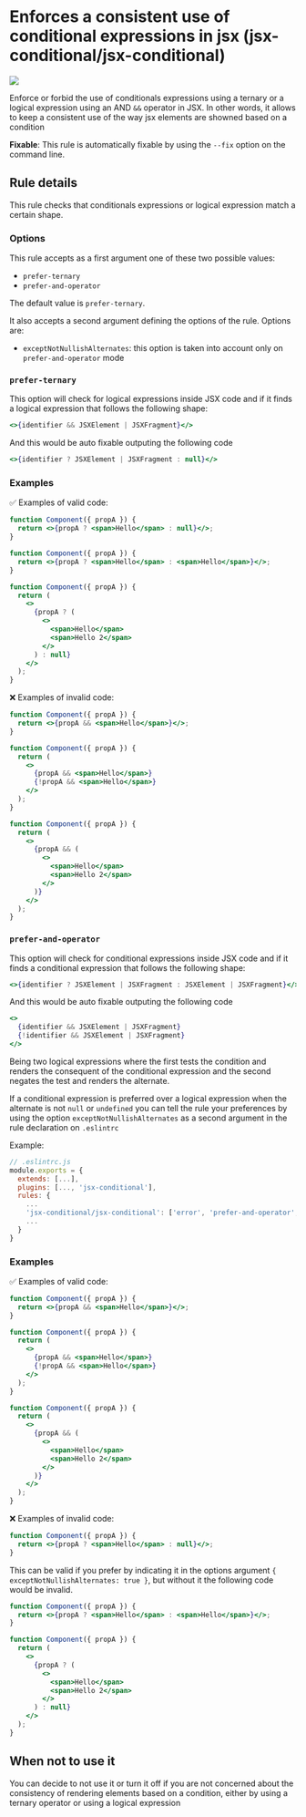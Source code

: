 # Enforces a consistent use of conditional expressions in jsx (jsx-conditional/jsx-conditional)

<a href="https://codecov.io/gh/luisadame/eslint-plugin-jsx-conditional">
  <img src="https://codecov.io/gh/luisadame/eslint-plugin-jsx-conditional/branch/main/graph/badge.svg?token=7Z541HVSB6"/>
</a>

Enforce or forbid the use of conditionals expressions using a ternary or a logical expression using an AND `&&` operator in JSX.
In other words, it allows to keep a consistent use of the way jsx elements are showned based on a condition

**Fixable**: This rule is automatically fixable by using the `--fix` option on the command line.

## Rule details

This rule checks that conditionals expressions or logical expression match a certain shape.

### Options

This rule accepts as a first argument one of these two possible values:

- `prefer-ternary`
- `prefer-and-operator`

The default value is `prefer-ternary`.

It also accepts a second argument defining the options of the rule. Options are:

- `exceptNotNullishAlternates`: this option is taken into account only on `prefer-and-operator` mode

### `prefer-ternary`

This option will check for logical expressions inside JSX code and if it finds a logical expression that follows the following shape:

```jsx
<>{identifier && JSXElement | JSXFragment}</>
```

And this would be auto fixable outputing the following code

```jsx
<>{identifier ? JSXElement | JSXFragment : null}</>
```

### Examples

✅ Examples of valid code:

```jsx
function Component({ propA }) {
  return <>{propA ? <span>Hello</span> : null}</>;
}
```

```jsx
function Component({ propA }) {
  return <>{propA ? <span>Hello</span> : <span>Hello</span>}</>;
}
```

```jsx
function Component({ propA }) {
  return (
    <>
      {propA ? (
        <>
          <span>Hello</span>
          <span>Hello 2</span>
        </>
      ) : null}
    </>
  );
}
```

❌ Examples of invalid code:

```jsx
function Component({ propA }) {
  return <>{propA && <span>Hello</span>}</>;
}
```

```jsx
function Component({ propA }) {
  return (
    <>
      {propA && <span>Hello</span>}
      {!propA && <span>Hello</span>}
    </>
  );
}
```

```jsx
function Component({ propA }) {
  return (
    <>
      {propA && (
        <>
          <span>Hello</span>
          <span>Hello 2</span>
        </>
      )}
    </>
  );
}
```

### `prefer-and-operator`

This option will check for conditional expressions inside JSX code and if it finds a conditional expression that follows the following shape:

```jsx
<>{identifier ? JSXElement | JSXFragment : JSXElement | JSXFragment}</>
```

And this would be auto fixable outputing the following code

```jsx
<>
  {identifier && JSXElement | JSXFragment}
  {!identifier && JSXElement | JSXFragment}
</>
```

Being two logical expressions where the first tests the condition and renders the consequent of the conditional expression and the second negates
the test and renders the alternate.

If a conditional expression is preferred over a logical expression when the alternate is not `null` or `undefined` you can tell the rule your
preferences by using the option `exceptNotNullishAlternates` as a second argument in the rule declaration on `.eslintrc`

Example:

```javascript
// .eslintrc.js
module.exports = {
  extends: [...],
  plugins: [..., 'jsx-conditional'],
  rules: {
    ...
    'jsx-conditional/jsx-conditional': ['error', 'prefer-and-operator', { exceptNotNullishAlternates: true }]
    ...
  }
}
```

### Examples

✅ Examples of valid code:

```jsx
function Component({ propA }) {
  return <>{propA && <span>Hello</span>}</>;
}
```

```jsx
function Component({ propA }) {
  return (
    <>
      {propA && <span>Hello</span>}
      {!propA && <span>Hello</span>}
    </>
  );
}
```

```jsx
function Component({ propA }) {
  return (
    <>
      {propA && (
        <>
          <span>Hello</span>
          <span>Hello 2</span>
        </>
      )}
    </>
  );
}
```

❌ Examples of invalid code:

```jsx
function Component({ propA }) {
  return <>{propA ? <span>Hello</span> : null}</>;
}
```

This can be valid if you prefer by indicating it in the options argument `{ exceptNotNullishAlternates: true }`, but without it the following code would be invalid.

```jsx
function Component({ propA }) {
  return <>{propA ? <span>Hello</span> : <span>Hello</span>}</>;
}
```

```jsx
function Component({ propA }) {
  return (
    <>
      {propA ? (
        <>
          <span>Hello</span>
          <span>Hello 2</span>
        </>
      ) : null}
    </>
  );
}
```

## When not to use it

You can decide to not use it or turn it off if you are not concerned about the consistency of rendering elements based on a condition, either by using a ternary operator or using a logical expression
